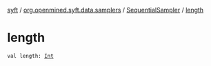 [syft](../../index.md) / [org.openmined.syft.data.samplers](../index.md) / [SequentialSampler](index.md) / [length](./length.md)

# length

`val length: `[`Int`](https://kotlinlang.org/api/latest/jvm/stdlib/kotlin/-int/index.html)